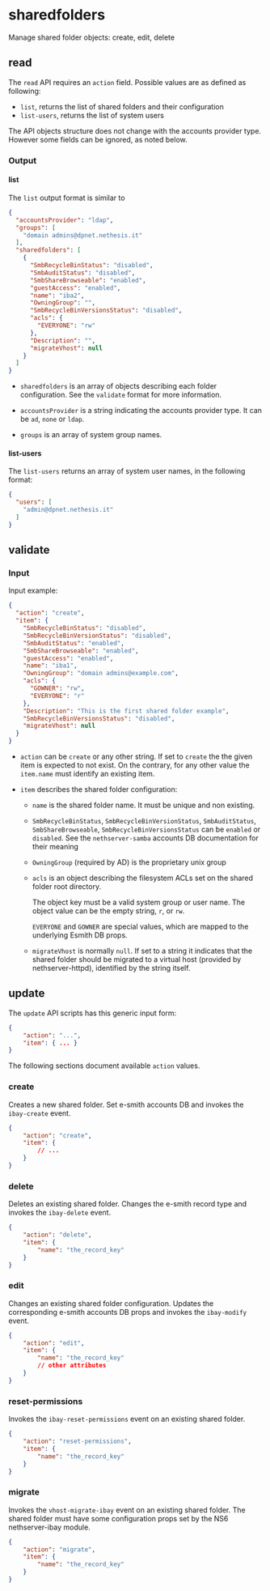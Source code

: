 # sharedfolders

Manage shared folder objects: create, edit, delete

## read

The `read` API requires an `action` field. Possible values are as defined as
following:

- `list`, returns the list of shared folders and their configuration
- `list-users`, returns the list of system users

The API objects structure does not change with the accounts provider type.
However some fields can be ignored, as noted below.

### Output

#### list

The `list` output format is similar to

```json
{
  "accountsProvider": "ldap",
  "groups": [
    "domain admins@dpnet.nethesis.it"
  ],
  "sharedfolders": [
    {
      "SmbRecycleBinStatus": "disabled",
      "SmbAuditStatus": "disabled",
      "SmbShareBrowseable": "enabled",
      "guestAccess": "enabled",
      "name": "iba2",
      "OwningGroup": "",
      "SmbRecycleBinVersionsStatus": "disabled",
      "acls": {
        "EVERYONE": "rw"
      },
      "Description": "",
      "migrateVhost": null
    }
  ]
}
```

* `sharedfolders` is an array of objects describing each folder configuration. 
  See the `validate` format for more information.

* `accountsProvider` is a string indicating the accounts provider type. It can be
  `ad`, `none` or `ldap`.

* `groups` is an array of system group names.

#### list-users

The `list-users` returns an array of system user names, in the following format:

```json
{
  "users": [
    "admin@dpnet.nethesis.it"
  ]
}
```

## validate

### Input


Input example:

```json
{
  "action": "create",
  "item": {
    "SmbRecycleBinStatus": "disabled",
    "SmbRecycleBinVersionStatus": "disabled",
    "SmbAuditStatus": "enabled",
    "SmbShareBrowseable": "enabled",
    "guestAccess": "enabled",
    "name": "iba1",
    "OwningGroup": "domain admins@example.com",
    "acls": {
      "GOWNER": "rw",
      "EVERYONE": "r"
    },
    "Description": "This is the first shared folder example",
    "SmbRecycleBinVersionsStatus": "disabled",
    "migrateVhost": null
  }
}

```

- `action` can be `create` or any other string. If set to `create` the
  the given item is expected to not exist. On the contrary, for any other value the 
  `item.name` must identify an existing item.

- `item` describes the shared folder configuration:

  - `name` is the shared folder name. It must be unique and non existing.

  - `SmbRecycleBinStatus`, `SmbRecycleBinVersionStatus`, `SmbAuditStatus`,
    `SmbShareBrowseable`, `SmbRecycleBinVersionsStatus` 
    can be `enabled` or `disabled`.
    See the `nethserver-samba` accounts DB documentation for their meaning

  - `OwningGroup` (required by AD) is the proprietary unix group

  - `acls` is an object describing the filesystem ACLs set on the shared folder root 
    directory.
    
    The object key must be a valid system group or user name. The object value can be 
    the empty string, `r`, or `rw`.
    
    `EVERYONE` and `GOWNER` are special values, which are mapped to the underlying 
    Esmith DB props.

  - `migrateVhost` is normally `null`. If set to a string it indicates that the shared folder should
    be migrated to a virtual host (provided by nethserver-httpd), identified by the string itself.



## update

The `update` API scripts has this generic input form:

```json
{
    "action": "...",
    "item": { ... }
}
```

The following sections document available `action` values.

### create

Creates a new shared folder. Set e-smith accounts DB and invokes the
`ibay-create` event.

```json
{
    "action": "create",
    "item": {
        // ...
    }
}
```

### delete

Deletes an existing shared folder. Changes the e-smith record type and invokes
the `ibay-delete` event.

```json
{
    "action": "delete",
    "item": {
        "name": "the_record_key"
    }
}
```

### edit

Changes an existing shared folder configuration. Updates the corresponding
e-smith  accounts DB props and invokes the `ibay-modify` event.

```json
{
    "action": "edit",
    "item": {
        "name": "the_record_key"
        // other attributes
    }
}
```

### reset-permissions

Invokes the `ibay-reset-permissions` event on an existing shared folder.

```json
{
    "action": "reset-permissions",
    "item": {
        "name": "the_record_key"
    }
}
```

### migrate

Invokes the `vhost-migrate-ibay` event on an existing shared folder. The shared
folder must have some configuration props set by the NS6 nethserver-ibay module.


```json
{
    "action": "migrate",
    "item": {
        "name": "the_record_key"
    }
}
```
